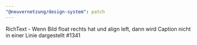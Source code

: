 ```yaml
---
"@neuvernetzung/design-system": patch
---
```


RichText - Wenn Bild float rechts hat und align left, dann wird Caption nicht in einer Linie dargestellt #1341

